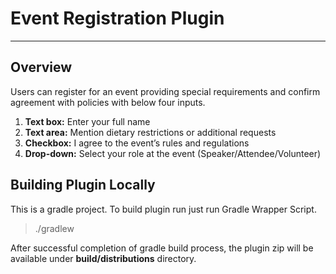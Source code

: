 # Event Registration Plugin

---

## Overview

Users can register for an event providing special requirements and confirm agreement with policies 
with below four inputs.

1. **Text box:** Enter your full name
2. **Text area:** Mention dietary restrictions or additional requests
3. **Checkbox:** I agree to the event’s rules and regulations
4. **Drop-down:** Select your role at the event (Speaker/Attendee/Volunteer)

## Building Plugin Locally

This is a gradle project. To build plugin run just run Gradle Wrapper Script.

> ./gradlew

After successful completion of gradle build process, the plugin zip will be available under **build/distributions** directory.

